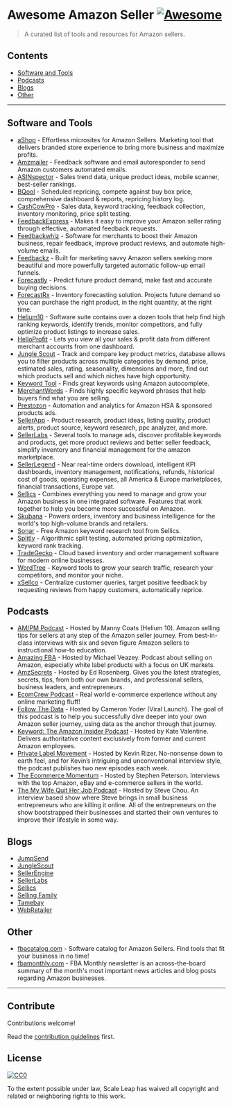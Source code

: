 # Awesome Amazon Seller [![Awesome](https://awesome.re/badge.svg)](https://awesome.re)

> A curated list of tools and resources for Amazon sellers.

## Contents

- [Software and Tools](#software-and-tools)
- [Podcasts](#podcasts)
- [Blogs](#blogs)
- [Other](#other)

---

## Software and Tools

- [aShop](https://ashop.co) - Effortless microsites for Amazon Sellers. Marketing tool that delivers branded store experience to bring more business and maximize profits. 
- [Amzmailer](https://amzmailer.com/) - Feedback software and email autoresponder to send Amazon customers automated emails.
- [ASINspector](https://asinspector.com/) - Sales trend data, unique product ideas, mobile scanner, best-seller rankings.
- [BQool](https://www.bqool.com/) - Scheduled repricing, compete against buy box price, comprehensive dashboard & reports, repricing history log.
- [CashCowPro](https://www.cashcowpro.com/) - Sales data, keyword tracking, feedback collection, inventory monitoring, price split testing.
- [FeedbackExpress](https://www.feedbackexpress.com/) - Makes it easy to improve your Amazon seller rating through effective, automated feedback requests.
- [Feedbackwhiz](https://www.feedbackwhiz.com/) - Software for merchants to boost their Amazon business, repair feedback, improve product reviews, and automate high-volume emails.
- [Feedbackz](https://www.feedbackz.com/) - Built for marketing savvy Amazon sellers seeking more beautiful and more powerfully targeted automatic follow-up email funnels.
- [Forecastly](https://www.forecast.ly/) - Predict future product demand, make fast and accurate buying decisions.
- [ForecastRx](https://www.forecastrx.com/) - Inventory forecasting solution. Projects future demand so you can purchase the right product, in the right quantity, at the right time.
- [Helium10](https://www.helium10.com/) - Software suite contains over a dozen tools that help find high ranking keywords, identify trends, monitor competitors, and fully optimize product listings to increase sales.
- [HelloProfit](https://helloprofit.com/) - Lets you view all your sales & profit data from different merchant accounts from one dashboard.
- [Jungle Scout](https://www.junglescout.com/) - Track and compare key product metrics, database allows you to filter products across multiple categories by demand, price, estimated sales, rating, seasonality, dimensions and more, find out which products sell and which niches have high opportunity.
- [Keyword Tool](https://keywordtool.io/amazon) - Finds great keywords using Amazon autocomplete.
- [MerchantWords](https://www.merchantwords.com/) - Finds highly specific keyword phrases that help buyers find what you are selling.
- [Prestozon](https://prestozon.com/) - Automation and analytics for Amazon HSA & sponsored products ads.
- [SellerApp](https://www.sellerapp.com/) - Product research, product ideas, listing quality, product alerts, product source, keyword research, ppc analyzer, and more.
- [SellerLabs](https://www.sellerlabs.com/tools/) - Several tools to manage ads, discover profitable keywords and products, get more product reviews and better seller feedback, simplify inventory and financial management for the amazon marketplace.
- [SellerLegend](https://sellerlegend.com/) - Near real-time orders download, intelligent KPI dashboards, inventory management, notifications, refunds, historical cost of goods, operating expenses, all America & Europe marketplaces, financial transactions, Europe vat.
- [Sellics](https://sellics.com) - Combines everything you need to manage and grow your Amazon business in one integrated software. Features that work together to help you become more successful on Amazon.
- [Skubana](https://www.skubana.com/) - Powers orders, inventory and business intelligence for the world's top high-volume brands and retailers.
- [Sonar](http://sonar-tool.com/) - Free Amazon keyword research tool from Sellics.
- [Splitly](https://splitly.com/) - Algorithmic split testing, automated pricing optimization, keyword rank tracking.
- [TradeGecko](https://www.tradegecko.com/) - Cloud based inventory and order management software for modern online businesses.
- [WordTree](https://www.wordtree.io/) - Keyword tools to grow your search traffic, research your competitors, and monitor your niche.
- [xSellco](https://www.xsellco.com/) - Centralize customer queries, target positive feedback by requesting reviews from happy customers, automatically reprice.

## Podcasts

- [AM/PM Podcast](https://www.ampmpodcast.com/) - Hosted by Manny Coats (Helium 10). Amazon selling tips for sellers at any step of the Amazon seller journey. From best-in-class interviews with six and seven figure Amazon sellers to instructional how-to education.
- [Amazing FBA](https://amazingfba.com/blog-podcast/) - Hosted by Michael Veazey. Podcast about selling on Amazon, especially white label products with a focus on UK markets.
- [AmzSecrets](https://amzsecrets.com/amazon-private-label-podcast/) - Hosted by Ed Rosenberg. Gives you the latest strategies, secrets, tips, from both our own brands, and professional sellers, business leaders, and entrepreneurs.
- [EcomCrew Podcast](https://www.ecomcrew.com/ecomcrew-podcast/) - Real world e-commerce experience without any online marketing fluff!
- [Follow The Data](https://viral-launch.com/follow-the-data-amazon-fba-seller-podcast.html) - Hosted by Cameron Yoder (Viral Launch). The goal of this podcast is to help you successfully dive deeper into your own Amazon seller journey, using data as the anchor through that journey.
- [Keyword: The Amazon Insider Podcast](http://keywordpodcast.com/) - Hosted by Kate Valentine. Delivers authoritative content exclusively from former and current Amazon employees.
- [Private Label Movement](https://privatelabelmovement.com/) - Hosted by Kevin Rizer. No-nonsense down to earth feel, and for Kevin’s intriguing and unconventional interview style, the podcast publishes two new episodes each week.
- [The Ecommerce Momentum](https://ecommercemomentum.com/) - Hosted by Stephen Peterson. Interviews with the top Amazon, eBay and e-commerce sellers in the world.
- [The My Wife Quit Her Job Podcast](https://mywifequitherjob.com/category/podcast/) - Hosted by Steve Chou. An interview based show where Steve brings in small business entrepreneurs who are killing it online. All of the entrepreneurs on the show bootstrapped their businesses and started their own ventures to improve their lifestyle in some way.

## Blogs

- [JumpSend](https://www.jumpsend.com/blog/)
- [JungleScout](https://www.junglescout.com/blog/)
- [SellerEngine](https://sellerengine.com/blog/)
- [SellerLabs](https://www.sellerlabs.com/blog/)
- [Sellics](https://sellics.com/blog)
- [Selling Family](https://thesellingfamily.com/blog/)
- [Tamebay](https://tamebay.com/)
- [WebRetailer](https://www.webretailer.com/)

## Other
- [fbacatalog.com](https://fbacatalog.com) - Software catalog for Amazon Sellers. Find tools that fit your business in no time!
- [fbamonthly.com](https://fbamonthly.com) - FBA Monthly newsletter is an across-the-board summary of the month's most important news articles and blog posts regarding Amazon businesses.

---

## Contribute

Contributions welcome!

Read the [contribution guidelines](contributing.md) first.

## License

[![CC0](https://mirrors.creativecommons.org/presskit/buttons/88x31/svg/cc-zero.svg)](http://creativecommons.org/publicdomain/zero/1.0)

To the extent possible under law, Scale Leap has waived all copyright and related or neighboring rights to this work.

